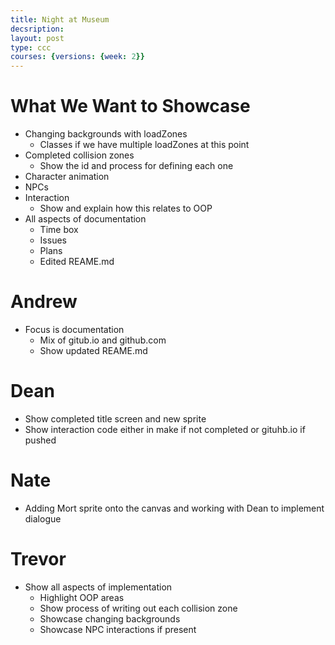 ```yaml
---
title: Night at Museum 
decsription: 
layout: post
type: ccc
courses: {versions: {week: 2}}
---
```


# What We Want to Showcase
- Changing backgrounds with loadZones
    - Classes if we have multiple loadZones at this point
- Completed collision zones
    - Show the id and process for defining each one
- Character animation
- NPCs
- Interaction
    - Show and explain how this relates to OOP
- All aspects of documentation
    - Time box
    - Issues
    - Plans
    - Edited REAME.md

# Andrew
- Focus is documentation
    - Mix of gitub.io and github.com
    - Show updated REAME.md

# Dean
- Show completed title screen and new sprite
- Show interaction code either in make if not completed or gituhb.io if pushed

# Nate
- Adding Mort sprite onto the canvas and working with Dean to implement dialogue

# Trevor
- Show all aspects of implementation
    - Highlight OOP areas
    - Show process of writing out each collision zone
    - Showcase changing backgrounds
    - Showcase NPC interactions if present